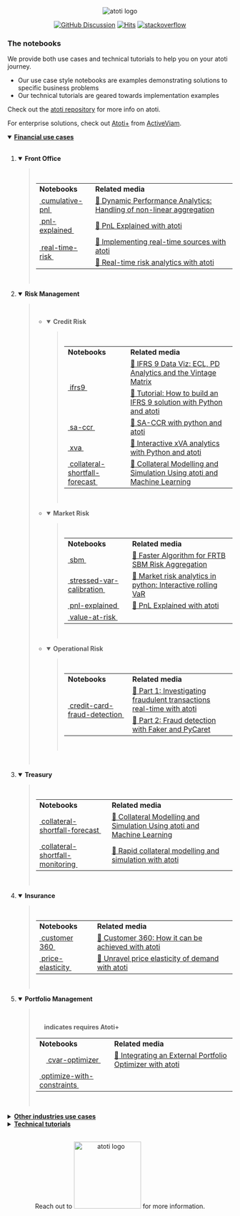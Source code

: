 <p align="center">
  <img src="https://data.atoti.io/notebooks/banners/logo.png" alt="atoti logo">
</p>

<p align="center">
  <a href="https://github.com/atoti/atoti/discussions"><img src="https://img.shields.io/github/discussions/atoti/atoti" alt="GitHub Discussion"></a>
  <a href="https://hits.seeyoufarm.com"><img src="https://hits.seeyoufarm.com/api/count/incr/badge.svg?url=https%3A%2F%2Fgithub.com%2Fatoti%2Fnotebooks&count_bg=%23FF7375&title_bg=%23555555&icon=&icon_color=%23E7E7E7&title=hits&edge_flat=false" alt="Hits"></a>
  <a href="https://stackoverflow.com/questions/tagged/atoti"><img src="https://img.shields.io/badge/StackOverflow-atoti-f58024.svg" alt="stackoverflow"></a>
</p>

### The notebooks

We provide both use cases and technical tutorials to help you on your atoti journey.

* Our use case style notebooks are examples demonstrating solutions to specific business problems
* Our technical tutorials are geared towards implementation examples

Check out the [atoti repository](https://github.com/atoti/atoti) for more info on atoti.

For enterprise solutions, check out [Atoti+](https://www.activeviam.com/atoti-2022/) from [ActiveViam](https://www.activeviam.com/atoti-2022/).

<details open>
<summary><b><ins>Financial use cases</ins></b></summary>

<br/>
<ol><li>
<details open>
<summary><b>Front Office</b></summary><blockquote>
<br/>

<table>



<tr>
    <td><b>Notebooks</b></td>
    <td><b>Related media</b></td>
</tr>
<tr>
<td rowspan="1"><a href="https://github.com/atoti/notebooks/blob/main/notebooks/01-use-cases/finance/front-office/cumulative-pnl/main.ipynb">&nbsp;cumulative-pnl&nbsp;</a></td>
<td><a href="https://www.atoti.io/articles/dynamic-performance-analytics-handling-of-non-linear-aggregation/?utm_source=github">📰&nbsp;Dynamic Performance Analytics: Handling of non-linear aggregation</a></td>
</tr>
<tr>
<td rowspan="1"><a href="https://github.com/atoti/notebooks/blob/main/notebooks/01-use-cases/finance/front-office/pnl-explained/main.ipynb">&nbsp;pnl-explained&nbsp;</a></td>
<td><a href="https://www.atoti.io/articles/pnl-explained-with-atoti/?utm_source=github">📰&nbsp;PnL Explained with atoti</a></td>
</tr>
<tr>
<td rowspan="2"><a href="https://github.com/atoti/notebooks/blob/main/notebooks/01-use-cases/finance/front-office/real-time-risk/main.ipynb">&nbsp;real-time-risk&nbsp;</a></td>
<td><a href="https://www.atoti.io/guides/implementing-real-time-sources-with-atoti/?utm_source=github">📰&nbsp;Implementing real-time sources with atoti</a></td>
</tr>
<tr>
<td valign="center"><a href="https://www.atoti.io/guides/implementing-real-time-sources-with-atoti/?utm_source=github">📰&nbsp;Real-time risk analytics with atoti</a></td>
</tr>
</table>
<br/>
</blockquote></details>

</li><li>
<details open>
<summary><b>Risk Management</b></summary><blockquote>
<br/>

<ul><li>
<details open>
<summary><b>Credit Risk</b></summary><blockquote>
<br/>

<table>



<tr>
    <td><b>Notebooks</b></td>
    <td><b>Related media</b></td>
</tr>
<tr>
<td rowspan="2"><a href="https://github.com/atoti/notebooks/blob/main/notebooks/01-use-cases/finance/risk-management/credit-risk/ifrs9/main.ipynb">&nbsp;ifrs9&nbsp;</a></td>
<td><a href="https://www.atoti.io/articles/ifrs-9-data-viz-ecl-pd-analytics-and-the-vintage-matrix/?utm_source=github">📰&nbsp;IFRS 9 Data Viz: ECL, PD Analytics and the Vintage Matrix</a></td>
</tr>
<tr>
<td valign="center"><a href="https://www.atoti.io/articles/tutorial-how-to-build-an-ifrs-9-solution-with-python-and-atoti/?utm_source=github">📰&nbsp;Tutorial: How to build an IFRS 9 solution with Python and atoti</a></td>
</tr>
<tr>
<td rowspan="1"><a href="https://github.com/atoti/notebooks/blob/main/notebooks/01-use-cases/finance/risk-management/credit-risk/sa-ccr/main.ipynb">&nbsp;sa-ccr&nbsp;</a></td>
<td><a href="https://www.atoti.io/articles/sa-ccr-with-python-and-atoti/?utm_source=github">📰&nbsp;SA-CCR with python and atoti</a></td>
</tr>
<tr>
<td rowspan="1"><a href="https://github.com/atoti/notebooks/blob/main/notebooks/01-use-cases/finance/risk-management/credit-risk/xva/main.ipynb">&nbsp;xva&nbsp;</a></td>
<td><a href="https://www.atoti.io/articles/interactive-xva-analytics-with-python-and-atoti/?utm_source=github">📰&nbsp;Interactive xVA analytics with Python and atoti</a></td>
</tr>
<tr>
<td rowspan="1"><a href="https://github.com/atoti/notebooks/blob/main//notebooks/01-use-cases/finance/treasury/collateral-shortfall-forecast/notebooks/main.ipynb">&nbsp;collateral-shortfall-forecast&nbsp;</a></td>
<td><a href="https://www.atoti.io/articles/collateral-modelling-and-simulation-using-atoti-and-machine-learning/?utm_source=github">📰&nbsp;Collateral Modelling and Simulation Using atoti and Machine Learning</a></td>
</tr>
</table>
<br/>
</blockquote></details>
</li><li>
<details open>
<summary><b>Market Risk</b></summary><blockquote>
<br/>

<table>



<tr>
    <td><b>Notebooks</b></td>
    <td><b>Related media</b></td>
</tr>
<tr>
<td rowspan="1"><a href="https://github.com/atoti/notebooks/blob/main/notebooks/01-use-cases/finance/risk-management/market-risk/sbm/main.ipynb">&nbsp;sbm&nbsp;</a></td>
<td><a href="https://www.atoti.io/articles/faster-algorithm-for-frtb-sbm-risk-aggregation/?utm_source=github">📰&nbsp;Faster Algorithm for FRTB SBM Risk Aggregation</a></td>
</tr>
<tr>
<td rowspan="1"><a href="https://github.com/atoti/notebooks/blob/main/notebooks/01-use-cases/finance/risk-management/market-risk/stressed-var-calibration/main.ipynb">&nbsp;stressed-var-calibration&nbsp;</a></td>
<td><a href="https://www.atoti.io/articles/market-risk-analytics-in-python-interactive-rolling-var/?utm_source=github">📰&nbsp;Market risk analytics in python: Interactive rolling VaR</a></td>
</tr>
<tr>
<td rowspan="1"><a href="https://github.com/atoti/notebooks/blob/main/notebooks/01-use-cases/finance/front-offices/main.ipynb">&nbsp;pnl-explained&nbsp;</a></td>
<td><a href="https://www.atoti.io/articles/pnl-explained-with-atoti/?utm_source=github">📰&nbsp;PnL Explained with atoti</a></td>
</tr>
<tr>
<td rowspan="1"><a href="https://github.com/atoti/notebooks/blob/main/notebooks/01-use-cases/finance/risk-management/market-risk/value-at-risk/main.ipynb">&nbsp;value-at-risk&nbsp;</a></td>
<td>&nbsp</td>
</tr>
</table>
<br/>
</blockquote></details>
</li><li>
<details open>
<summary><b>Operational Risk</b></summary><blockquote>
<br/>

<table>



<tr>
    <td><b>Notebooks</b></td>
    <td><b>Related media</b></td>
</tr>
<tr>
<td rowspan="2"><a href="https://github.com/atoti/notebooks/blob/main/notebooks/01-use-cases/finance/risk-management/operational-risk/credit-card-fraud-detection/main.ipynb">&nbsp;credit-card-fraud-detection&nbsp;</a></td>
<td><a href="https://www.atoti.io/articles/credit-card-fraud-detection-part1/?utm_source=github">📰&nbsp;Part 1: Investigating fraudulent transactions real-time with atoti</a></td>
</tr>
<tr>
<td valign="center"><a href="https://www.atoti.io/articles/credit-card-fraud-detection-part2//?utm_source=github">📰&nbsp;Part 2: Fraud detection with Faker and PyCaret</a></td>
</tr>
</table>
<br/>
</blockquote></details>
</li>
</ul>
<br/>
</blockquote></details>

</li><li>
<details open>
<summary><b>Treasury</b></summary><blockquote>
<br/>

<table>



<tr>
    <td><b>Notebooks</b></td>
    <td><b>Related media</b></td>
</tr>
<tr>
<td rowspan="1"><a href="https://github.com/atoti/notebooks/blob/main//notebooks/01-use-cases/finance/treasury/collateral-shortfall-forecast/notebooks/main.ipynb">&nbsp;collateral-shortfall-forecast&nbsp;</a></td>
<td><a href="https://www.atoti.io/articles/collateral-modelling-and-simulation-using-atoti-and-machine-learning/?utm_source=github">📰&nbsp;Collateral Modelling and Simulation Using atoti and Machine Learning</a></td>
</tr>
<tr>
<td rowspan="1"><a href="https://github.com/atoti/notebooks/blob/main/notebooks/01-use-cases/finance/treasury/collateral-shortfall-monitoring/main.ipynb">&nbsp;collateral-shortfall-monitoring&nbsp;</a></td>
<td><a href="https://www.atoti.io/articles/rapid-collateral-modelling-and-simulation-with-atoti/?utm_source=github">📰&nbsp;Rapid collateral modelling and simulation with atoti</a></td>
</tr>
</table>
<br/>
</blockquote></details>

</li><li>
<details open>
<summary><b>Insurance</b></summary><blockquote>
<br/>

<table>



<tr>
    <td><b>Notebooks</b></td>
    <td><b>Related media</b></td>
</tr>
<tr>
<td rowspan="1"><a href="https://github.com/atoti/notebooks/blob/main//notebooks/01-use-cases/finance/insurance/customer360/03-main-csv.ipynb">&nbsp;customer 360&nbsp;</a></td>
<td><a href="https://www.atoti.io/articles/customer-360-how-it-can-be-achieved-with-atoti/?utm_source=github">📰&nbsp;Customer 360: How it can be achieved with atoti</a></td>
</tr>
<tr>
<td rowspan="1"><a href="https://github.com/atoti/notebooks/blob/main/notebooks/01-use-cases/finance/insurance/price-elasticity/main.ipynb">&nbsp;price-elasticity&nbsp;</a></td>
<td><a href="https://www.atoti.io/articles/unravel-price-elasticity-of-demand-with-atoti/?utm_source=github">📰&nbsp;Unravel price elasticity of demand with atoti</a></td>
</tr>
</table>
<br/>
</blockquote></details>

</li><li>
<details open>
<summary><b>Portfolio Management</b></summary><blockquote>
<br/>

<table>

<img src="https://data.atoti.io/notebooks/banners/Atoti_plus_RVB_Icon.png" width="15px"/><b> indicates requires Atoti+</b>

<tr>
    <td><b>Notebooks</b></td>
    <td><b>Related media</b></td>
</tr>
<tr>
<td rowspan="1"><a href="https://github.com/atoti/notebooks/blob/main/notebooks/01-use-cases/finance/portfolio-management/cvar-optimizer/main.ipynb"><img src="https://data.atoti.io/notebooks/banners/Atoti_plus_RVB_Icon.png" width="15px"/>&nbsp;cvar-optimizer&nbsp;</a></td>
<td><a href="https://www.atoti.io/articles/integrating-an-external-portfolio-optimizer-with-atoti?utm_source=github">📰&nbsp;Integrating an External Portfolio Optimizer with atoti</a></td>
</tr>
<tr>
<td rowspan="1"><a href="https://github.com/atoti/notebooks/blob/main/notebooks/01-use-cases/finance/portfolio-management/optimize-with-constraints/main.ipynb">&nbsp;optimize-with-constraints&nbsp;</a></td>
<td>&nbsp</td>
</tr>
</table>
<br/>
</blockquote></details>

</li></ol>
</details>
<details>
<summary><b><ins>Other industries use cases</ins></b></summary>

<br/>
<table>

<img src="https://data.atoti.io/notebooks/banners/Atoti_plus_RVB_Icon.png" width="15px"/><b> indicates requires Atoti+</b>

<tr>
    <td><b>Notebooks</b></td>
    <td><b>Related media</b></td>
</tr>
<tr>
<td rowspan="2"><a href="https://github.com/atoti/notebooks/blob/main/notebooks/01-use-cases/other-industries/airline-industry/main.ipynb">&nbsp;airline-industry&nbsp;</a></td>
<td><a href="https://www.atoti.io/articles/meghana-and-gauri-explaining-olap-concepts-with-practical-examples/?utm_source=github">📰&nbsp;Meghana and Gauri: Explaining OLAP concepts with practical examples</a></td>
</tr>
<tr>
<td valign="center"><a href="https://www.youtube.com/watch?v=g72LocF0RZ8?utm_source=github"><img src="https://data.atoti.io/notebooks/banners/yt.png" width="20px" align="center"/>&nbsp;Vizathon 2021 ,Coronavirus Visualization Team,Harvard University</a></td>
</tr>
<tr>
<td rowspan="1"><a href="https://github.com/atoti/notebooks/blob/main/notebooks/01-use-cases/other-industries/baseball/main.ipynb">&nbsp;baseball&nbsp;</a></td>
<td>&nbsp</td>
</tr>
<tr>
<td rowspan="2"><a href="https://github.com/atoti/notebooks/blob/main/notebooks/01-use-cases/other-industries/bike-sales/main.ipynb">&nbsp;bike-sales&nbsp;</a></td>
<td><a href="https://www.youtube.com/watch?v=b4K0O6nm670&list=PLAUN-EQdSx7jeORLVmP-qMo-tVqkMbwpW&index=1&t=62s?utm_source=github"><img src="https://data.atoti.io/notebooks/banners/yt.png" width="20px" align="center"/>&nbsp;Bike Sales Data - Europe</a></td>
</tr>
<tr>
<td valign="center"><a href="https://www.youtube.com/watch?v=9--PuS_eujw&list=PLAUN-EQdSx7jeORLVmP-qMo-tVqkMbwpW&index=2?utm_source=github"><img src="https://data.atoti.io/notebooks/banners/yt.png" width="20px" align="center"/>&nbsp;Bike Sales Data - North America</a></td>
</tr>
<tr>
<td rowspan="1"><a href="https://github.com/atoti/notebooks/blob/main/notebooks/01-use-cases/other-industries/burritos/main.ipynb">&nbsp;burritos&nbsp;</a></td>
<td><a href="https://www.youtube.com/watch?v=ammCGdzSoag?utm_source=github"><img src="https://data.atoti.io/notebooks/banners/yt.png" width="20px" align="center"/>&nbsp;Building a Burrito Dashboard - Data Science Project from Scratch with atoti</a></td>
</tr>
<tr>
<td rowspan="1"><a href="https://github.com/atoti/notebooks/blob/main/notebooks/01-use-cases/other-industries/ca-solar/main.ipynb">&nbsp;ca-solar&nbsp;</a></td>
<td><a href="https://www.atoti.io/articles/california-wildfires-and-solar-irradiance/?utm_source=github">📰&nbsp;California wildfires and solar irradiance</a></td>
</tr>
<tr>
<td rowspan="1"><a href="https://github.com/atoti/notebooks/blob/main/notebooks/01-use-cases/other-industries/christmas-nyan/main.ipynb">&nbsp;christmas-nyan&nbsp;</a></td>
<td>&nbsp</td>
</tr>
<tr>
<td rowspan="1"><a href="https://github.com/atoti/notebooks/blob/main/notebooks/01-use-cases/other-industries/col-data-profile/main.ipynb">&nbsp;col-data-profile&nbsp;</a></td>
<td><a href="https://www.youtube.com/watch?v=rMfv1y8oV94?utm_source=github"><img src="https://data.atoti.io/notebooks/banners/yt.png" width="20px" align="center"/>&nbsp;Why is Data Profiling Important for Data Scientists? A how-to using atoti</a></td>
</tr>
<tr>
<td rowspan="2"><a href="https://github.com/atoti/notebooks/blob/main/notebooks/01-use-cases/other-industries/customer-churn/main.ipynb">&nbsp;customer-churn&nbsp;</a></td>
<td><a href="https://www.atoti.io/articles/customer-churns-in-telecommunications-with-atoti/?utm_source=github">📰&nbsp;Analysing impact of different churn prediction models on Business</a></td>
</tr>
<tr>
<td valign="center"><a href="https://www.youtube.com/watch?v=gjtzlVAjS0w?utm_source=github"><img src="https://data.atoti.io/notebooks/banners/yt.png" width="20px" align="center"/>&nbsp;Video: Telecom Customer Churn Prediction Anaysis</a></td>
</tr>
<tr>
<td rowspan="2"><a href="https://github.com/atoti/notebooks/blob/main/notebooks/01-use-cases/other-industries/digital-marketing-dashboard/main.ipynb">&nbsp;digital-marketing-dashboard&nbsp;</a></td>
<td><a href="https://www.atoti.io/articles/boost-your-digital-marketing-strategy-with-a-dashboard/?utm_source=github">📰&nbsp;Boost Your Digital Marketing Strategy with a Dashboard</a></td>
</tr>
<tr>
<td valign="center"><a href="https://www.youtube.com/watch?v=R0C8IGzk8q0&list=PLAUN-EQdSx7hwStYug31inAWUq4B8Qt_p&index=4?utm_source=github"><img src="https://data.atoti.io/notebooks/banners/yt.png" width="20px" align="center"/>&nbsp;Digitial Marketing Dashboard</a></td>
</tr>
<tr>
<td rowspan="2"><a href="https://github.com/atoti/notebooks/blob/main/notebooks/01-use-cases/other-industries/drug-efficacy/main.ipynb">&nbsp;drug-efficacy&nbsp;</a></td>
<td><a href="https://www.atoti.io/articles/interactive-hypothesis-testing-for-anti-anxiety-medicine/?utm_source=github">📰&nbsp;Interactive hypothesis testing for anti-anxiety medicine</a></td>
</tr>
<tr>
<td valign="center"><a href="https://www.youtube.com/watch?v=GjlRKOiLGlI&list=PLAUN-EQdSx7j72t8k5WnbX2A0EARfWXKB&index=3?utm_source=github"><img src="https://data.atoti.io/notebooks/banners/yt.png" width="20px" align="center"/>&nbsp;Interactive hypthesis testing for anti-anxiety medicine</a></td>
</tr>
<tr>
<td rowspan="1"><a href="https://github.com/atoti/notebooks/blob/main/notebooks/01-use-cases/other-industries/food-processing/main.ipynb">&nbsp;food-processing&nbsp;</a></td>
<td><a href="https://www.atoti.io/articles/a-novel-approach-to-inventory-management/?utm_source=github">📰&nbsp;A novel approach to inventory management</a></td>
</tr>
<tr>
<td rowspan="1"><a href="https://github.com/atoti/notebooks/blob/main/notebooks/01-use-cases/other-industries/formula-one/main.ipynb">&nbsp;formula-one&nbsp;</a></td>
<td><a href="https://diggers-consulting.com/data-science/how-data-science-could-turn-felipe-massa-a-f1-world-champion?utm_source=github">📰&nbsp;How data science could turn Felipe Massa a F1 world champion</a></td>
</tr>
<tr>
<td rowspan="1"><a href="https://github.com/atoti/notebooks/blob/main/notebooks/01-use-cases/other-industries/french-presidential-election/main.ipynb">&nbsp;french-presidential-election&nbsp;</a></td>
<td>&nbsp</td>
</tr>
<tr>
<td rowspan="2"><a href="https://github.com/atoti/notebooks/blob/main/notebooks/01-use-cases/other-industries/geopricing/main.ipynb">&nbsp;geopricing&nbsp;</a></td>
<td><a href="https://www.atoti.io/articles/data-science-multidimensional-analysis-recipe-to-create-optimal-pricing-strategies/?utm_source=github">📰&nbsp;Data science & multidimensional analysis: the recipe to create optimal pricing strategies</a></td>
</tr>
<tr>
<td valign="center"><a href="https://www.youtube.com/watch?v=9oeszzGnB9U&list=PLAUN-EQdSx7j72t8k5WnbX2A0EARfWXKB&index=5?utm_source=github"><img src="https://data.atoti.io/notebooks/banners/yt.png" width="20px" align="center"/>&nbsp;Retail Geopricing</a></td>
</tr>
<tr>
<td rowspan="3"><a href="https://github.com/atoti/notebooks/blob/main/notebooks/01-use-cases/other-industries/global-covid-data/main.ipynb">&nbsp;global-covid-data&nbsp;</a></td>
<td><a href="https://www.youtube.com/watch?v=T7GLjTRrtpU&list=PLAUN-EQdSx7jeORLVmP-qMo-tVqkMbwpW&index=3?utm_source=github"><img src="https://data.atoti.io/notebooks/banners/yt.png" width="20px" align="center"/>&nbsp;Introductory Course - North America</a></td>
</tr>
<tr>
<td valign="center"><a href="https://www.youtube.com/watch?v=uIeSpiK7JF8&list=PLAUN-EQdSx7jeORLVmP-qMo-tVqkMbwpW&index=4?utm_source=github"><img src="https://data.atoti.io/notebooks/banners/yt.png" width="20px" align="center"/>&nbsp;Introductory Course - Europe</a></td>
</tr>
<tr>
<td valign="center"><a href="https://www.youtube.com/watch?v=8U8T6ykSP-0&list=PLAUN-EQdSx7jeORLVmP-qMo-tVqkMbwpW&index=5&t=2s?utm_source=github"><img src="https://data.atoti.io/notebooks/banners/yt.png" width="20px" align="center"/>&nbsp;Introductory Course - Asia</a></td>
</tr>
<tr>
<td rowspan="1"><a href="https://github.com/atoti/notebooks/blob/main/notebooks/01-use-cases/other-industries/hr-dashboard/main.ipynb">&nbsp;hr-dashboard&nbsp;</a></td>
<td>&nbsp</td>
</tr>
<tr>
<td rowspan="1"><a href="https://github.com/atoti/notebooks/blob/main//notebooks/01-use-cases/other-industries/influencers-analysis/notebooks/main.ipynb">&nbsp;influencers-analysis&nbsp;</a></td>
<td>&nbsp</td>
</tr>
<tr>
<td rowspan="1"><a href="https://github.com/atoti/notebooks/blob/main/notebooks/01-use-cases/other-industries/iot-load/main.ipynb">&nbsp;iot-load&nbsp;</a></td>
<td><a href="https://www.atoti.io/articles/iot-device-traffic-to-demonstrate-office-personnel-traffic/?utm_source=github">📰&nbsp;IoT device traffic to demonstrate office personnel traffic</a></td>
</tr>
<tr>
<td rowspan="3"><a href="https://github.com/atoti/notebooks/blob/main/notebooks/01-use-cases/other-industries/object-detection/main.ipynb">&nbsp;object-detection&nbsp;</a></td>
<td><a href="https://www.atoti.io/articles/real-time-masked-face-detection-using-detectron2/?utm_source=github">📰&nbsp;Real-Time Masked Face Detection using Detectron2</a></td>
</tr>
<tr>
<td valign="center"><a href="https://www.atoti.io/articles/using-deep-learning-for-covid-19-infection-risk-assessment/?utm_source=github">📰&nbsp;Using Deep Learning for Covid-19 Infection Risk Assessment</a></td>
</tr>
<tr>
<td valign="center"><a href="https://www.youtube.com/watch?v=NJfjAMCCcgo&list=PLAUN-EQdSx7hwStYug31inAWUq4B8Qt_p&index=2?utm_source=github"><img src="https://data.atoti.io/notebooks/banners/yt.png" width="20px" align="center"/>&nbsp;Combining Deep Learning and atoti to detect Covid-19</a></td>
</tr>
<tr>
<td rowspan="1"><a href="https://github.com/atoti/notebooks/blob/main/notebooks/01-use-cases/other-industries/pokemon/main.ipynb"><img src="https://data.atoti.io/notebooks/banners/Atoti_plus_RVB_Icon.png" width="15px"/>&nbsp;pokemon&nbsp;</a></td>
<td><a href="https://www.atoti.io/articles/exploring-olap-with-atoti-and-pokemon/?utm_source=github">📰&nbsp;Exploring OLAP with atoti and Pokemon</a></td>
</tr>
<tr>
<td rowspan="2"><a href="https://github.com/atoti/notebooks/blob/main/notebooks/01-use-cases/other-industries/pricing-simulations-around-product-classes/main.ipynb">&nbsp;pricing-simulations-around-product-classes&nbsp;</a></td>
<td><a href="https://www.atoti.io/articles/data-dive-how-to-improve-pricing-strategies-with-a-set-of-checkout-receipts/?utm_source=github">📰&nbsp;Data dive: How to improve pricing strategies with a set of checkout receipts?</a></td>
</tr>
<tr>
<td valign="center"><a href="https://www.youtube.com/watch?v=-isdpxTcd3w&list=PLAUN-EQdSx7j72t8k5WnbX2A0EARfWXKB&index=1?utm_source=github"><img src="https://data.atoti.io/notebooks/banners/yt.png" width="20px" align="center"/>&nbsp;Retail Pricing Optimization</a></td>
</tr>
<tr>
<td rowspan="3"><a href="https://github.com/atoti/notebooks/blob/main/notebooks/01-use-cases/other-industries/reddit/main.ipynb">&nbsp;reddit&nbsp;</a></td>
<td><a href="https://www.atoti.io/articles/reddit-data-analytics-trilogy-1-data-scraping-with-praw/?utm_source=github">📰&nbsp;Data scraping with PRAW</a></td>
</tr>
<tr>
<td valign="center"><a href="https://www.atoti.io/articles/reddit-data-analytics-trilogy-2-nlp-with-spacy/?utm_source=github">📰&nbsp;NLP with spaCy</a></td>
</tr>
<tr>
<td valign="center"><a href="https://www.atoti.io/articles/reddit-data-analytics-trilogy-3-data-analytics-with-atoti/?utm_source=github">📰&nbsp;Data analytics with atoti</a></td>
</tr>
<tr>
<td rowspan="1"><a href="https://github.com/atoti/notebooks/blob/main/notebooks/01-use-cases/other-industries/sales-commission/main.ipynb">&nbsp;sales-commission&nbsp;</a></td>
<td><a href="https://www.atoti.io/articles/sales-commission/?utm_source=github">📰&nbsp;Sales commission – Breaking down the variable cost</a></td>
</tr>
<tr>
<td rowspan="1"><a href="https://github.com/atoti/notebooks/blob/main/notebooks/01-use-cases/other-industries/sales_cube/main.ipynb">&nbsp;sales_cube&nbsp;</a></td>
<td><a href="https://www.atoti.io/articles/building-a-sales-cube-in-atoti/?utm_source=github">📰&nbsp;Building a Sales Cube in atoti</a></td>
</tr>
<tr>
<td rowspan="1"><a href="https://github.com/atoti/notebooks/blob/main/notebooks/01-use-cases/other-industries/sub-population-analysis/main.ipynb">&nbsp;sub-population-analysis&nbsp;</a></td>
<td>&nbsp</td>
</tr>
<tr>
<td rowspan="3"><a href="https://github.com/atoti/notebooks/blob/main/notebooks/01-use-cases/other-industries/twitter/main.ipynb">&nbsp;twitter&nbsp;</a></td>
<td><a href="https://www.atoti.io/articles/how-im-failing-my-twitter-sentiment-analysis-for-cryptocurrency-prediction/?utm_source=github">📰&nbsp;How to scrape Twitter for sentiment analysis</a></td>
</tr>
<tr>
<td valign="center"><a href="https://www.atoti.io/articles/mining-cryptocurrency-with-coingecko-api/?utm_source=github">📰&nbsp;Mining Cryptocurrency with CoinGecko API</a></td>
</tr>
<tr>
<td valign="center"><a href="https://www.atoti.io/articles/is-it-enough-to-focus-just-on-twitter-sentiment/?utm_source=github">📰&nbsp;A time series analysis using VAR</a></td>
</tr>
<tr>
<td rowspan="1"><a href="https://github.com/atoti/notebooks/blob/main/notebooks/01-use-cases/other-industries/var-impact-in-premier-league/main.ipynb">&nbsp;var-impact-in-premier-league&nbsp;</a></td>
<td><a href="https://www.atoti.io/articles/premier-league-has-the-video-assistant-referee-impacted-the-rankings/?utm_source=github">📰&nbsp;Data Simulations in Python: EPL scores without VAR</a></td>
</tr>
<tr>
<td rowspan="1"><a href="https://github.com/atoti/notebooks/blob/main/notebooks/01-use-cases/other-industries/veteran-emp/main.ipynb">&nbsp;veteran-emp&nbsp;</a></td>
<td>&nbsp</td>
</tr>
<tr>
<td rowspan="1"><a href="https://github.com/atoti/notebooks/blob/main//notebooks/01-use-cases/other-industries/wildfire-prediction/notebooks/3-classification-with-OPLS.ipynb">&nbsp;wildfire-prediction&nbsp;</a></td>
<td><a href="https://medium.com/atoti/prediction-of-wildfire-using-machine-learning-c4d91f8a926b?utm_source=github">📰&nbsp;Prediction of Wildfire Using Machine Learning</a></td>
</tr>
<tr>
<td rowspan="1"><a href="https://github.com/atoti/notebooks/blob/main/notebooks/01-use-cases/other-industries/wine-analytics/main.ipynb">&nbsp;wine-analytics&nbsp;</a></td>
<td><a href="https://www.youtube.com/watch?v=Y49662c3EL4?utm_source=github"><img src="https://data.atoti.io/notebooks/banners/yt.png" width="20px" align="center"/>&nbsp;How to Create a Data Visualization in Jupyter Notebook Using atoti</a></td>
</tr>
<tr>
<td rowspan="1"><a href="https://github.com/atoti/notebooks/blob/main/notebooks/01-use-cases/other-industries/world-population/main.ipynb">&nbsp;world-population&nbsp;</a></td>
<td>&nbsp</td>
</tr>
</table>
</details>
<details>
<summary><b><ins>Technical tutorials</ins></b></summary>

<br/>
<table>

<img src="https://data.atoti.io/notebooks/banners/Atoti_plus_RVB_Icon.png" width="15px"/><b> indicates requires Atoti+</b>

<tr>
    <td><b>Notebooks</b></td>
    <td><b>Related media</b></td>
</tr>
<tr>
<td rowspan="1"><a href="https://github.com/atoti/notebooks/blob/main/notebooks/02-technical-tutorials/auto-cube/main.ipynb">&nbsp;auto-cube&nbsp;</a></td>
<td><a href="https://www.atoti.io/articles/auto-cube-creation/?utm_source=github">📰&nbsp;Create a Python web application with a few clicks</a></td>
</tr>
<tr>
<td rowspan="1"><a href="https://github.com/atoti/notebooks/blob/main/notebooks/02-technical-tutorials/currency-conv-with-weighted-ave/main.ipynb">&nbsp;currency-conv-with-weighted-ave&nbsp;</a></td>
<td>&nbsp</td>
</tr>
<tr>
<td rowspan="1"><a href="https://github.com/atoti/notebooks/blob/main/notebooks/02-technical-tutorials/currency-conversion/main.ipynb">&nbsp;currency-conversion&nbsp;</a></td>
<td><a href="https://www.atoti.io/guides/currency-conversion-with-atoti/?utm_source=github">📰&nbsp;Currency conversion with atoti</a></td>
</tr>
<tr>
<td rowspan="1"><a href="https://github.com/atoti/notebooks/blob/main/notebooks/02-technical-tutorials/multidimensional-analysis/main.ipynb">&nbsp;multidimensional-analysis&nbsp;</a></td>
<td><a href="https://www.atoti.io/articles/why-do-we-need-multidimensional-analysis/?utm_source=github">📰&nbsp;Why do we need multidimensional analysis?</a></td>
</tr>
<tr>
<td rowspan="1"><a href="https://github.com/atoti/notebooks/blob/main/notebooks/02-technical-tutorials/rollup-hierarchies/main.ipynb">&nbsp;rollup-hierarchies&nbsp;</a></td>
<td><a href="https://www.atoti.io/guides/building-rollup-hierarchies-in-python-with-treelib-and-atoti/?utm_source=github">📰&nbsp;Building Rollup Hierarchies in Python with Treelib and atoti</a></td>
</tr>
<tr>
<td rowspan="1"><a href="https://github.com/atoti/notebooks/blob/main/notebooks/02-technical-tutorials/var-benchmark/main.ipynb">&nbsp;var-benchmark&nbsp;</a></td>
<td>&nbsp</td>
</tr>
<tr>
<td rowspan="1"><a href="https://github.com/atoti/notebooks/blob/main/notebooks/02-technical-tutorials/weighted-averages/main.ipynb">&nbsp;weighted-averages&nbsp;</a></td>
<td><a href="https://www.atoti.io/guides/weighted-averages-with-atoti/?utm_source=github">📰&nbsp;Weighted averages with atoti</a></td>
</tr>
<tr>
<td rowspan="2"><a href="https://github.com/atoti/notebooks/blob/main/notebooks/02-technical-tutorials/security-implementation/main.ipynb"><img src="https://data.atoti.io/notebooks/banners/Atoti_plus_RVB_Icon.png" width="15px"/>&nbsp;security-implementation&nbsp;</a></td>
<td><a href="https://www.atoti.io/guides/auth0-setup/?utm_source=github">📰&nbsp;Guide to Auth0 setup for Security implementation with Atoti+</a></td>
</tr>
<tr>
<td valign="center"><a href="https://www.atoti.io/guides/authentication-mechanisms/?utm_source=github">📰&nbsp;Different authentication mechanisms to secure your atoti session</a></td>
</tr>
<tr>
<td rowspan="1"><a href="https://github.com/atoti/notebooks/blob/main/notebooks/02-technical-tutorials/topcount/atoti.ipynb">&nbsp;topcount&nbsp;</a></td>
<td><a href="https://www.atoti.io/articles/top-count-in-jupyter-notebook-atoti-vs-pandas-matplotlib/?utm_source=github">📰&nbsp;Top count in Jupyter notebook: atoti vs Pandas + Matplotlib</a></td>
</tr>
<tr>
<td rowspan="1"><a href="https://github.com/atoti/notebooks/blob/main/notebooks/02-technical-tutorials/introductory-tutorial/main.ipynb">&nbsp;introductory-tutorial&nbsp;</a></td>
<td>&nbsp</td>
</tr>
<tr>
<td rowspan="2"><a href="https://github.com/atoti/notebooks/blob/main/notebooks/02-technical-tutorials/excel-and-atoti/main.ipynb">&nbsp;excel-and-atoti&nbsp;</a></td>
<td><a href="https://www.youtube.com/watch?v=dFYZkTxiaOU&list=PLAUN-EQdSx7jeORLVmP-qMo-tVqkMbwpW&index=9?utm_source=github"><img src="https://data.atoti.io/notebooks/banners/yt.png" width="20px" align="center"/>&nbsp;atoti & Excel - Asia</a></td>
</tr>
<tr>
<td valign="center"><a href="https://www.youtube.com/watch?v=qd8RTFDJUMI&list=PLAUN-EQdSx7jeORLVmP-qMo-tVqkMbwpW&index=10?utm_source=github"><img src="https://data.atoti.io/notebooks/banners/yt.png" width="20px" align="center"/>&nbsp;atoti & Excel - Europe</a></td>
</tr>
</table>
</details>


<br/>
<p align="center">
  Reach out to <a href="https://www.activeviam.com/contact-us/"><img src="https://data.atoti.io/notebooks/banners/ActiveViam-RVB-150dpi.png" alt="atoti logo" width="150px" /></a> for more information.
</p>
